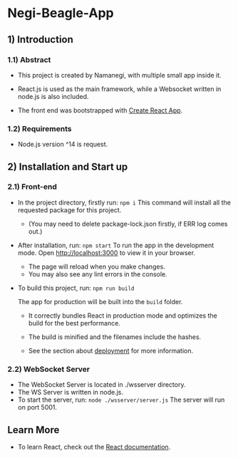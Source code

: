 # Negi-Beagle-App

## 1) Introduction
### 1.1) Abstract

* This project is created by Namanegi, with multiple small app inside it.
* React.js is used as the main framework, while a Websocket written in node.js is also included.

* The front end was bootstrapped with [Create React App](https://github.com/facebook/create-react-app).

### 1.2) Requirements
* Node.js version ^14 is request.

## 2) Installation and Start up
### 2.1) Front-end
* In the project directory, firstly run:
`npm i`
This command will install all the requested package for this project.
  * (You may need to delete package-lock.json firstly, if ERR log comes out.)
* After installation, run:
`npm start`
  To run the app in the development mode.
  Open [http://localhost:3000](http://localhost:3000) to view it in your browser.

  * The page will reload when you make changes.
  * You may also see any lint errors in the console.
* To build this project, run:
 `npm run build`

  The app for production will be built into the `build` folder.
  * It correctly bundles React in production mode and optimizes the build for the best performance.

  * The build is minified and the filenames include the hashes.

  * See the section about [deployment](https://facebook.github.io/create-react-app/docs/deployment) for more information.
### 2.2) WebSocket Server
* The WebSocket Server is located in ./wsserver directory.
* The WS Server is written in node.js.
* To start the server, run:
`node ./wsserver/server.js`
The server will run on port 5001.

## Learn More

* To learn React, check out the [React documentation](https://reactjs.org/).
